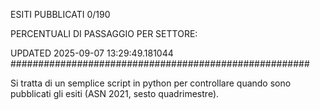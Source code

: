 ESITI PUBBLICATI 0/190 

PERCENTUALI DI PASSAGGIO PER SETTORE:

UPDATED 2025-09-07 13:29:49.181044
###################################################### 

Si tratta di un semplice script in python per controllare quando sono pubblicati gli esiti (ASN 2021, sesto quadrimestre).

